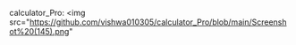  calculator_Pro:
<img src="https://github.com/vishwa010305/calculator_Pro/blob/main/Screenshot%20(145).png"

